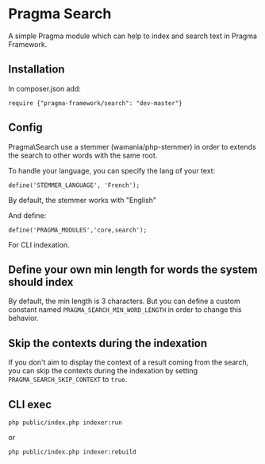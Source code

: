 # Pragma Search

A simple Pragma module which can help to index and search text in Pragma Framework.

## Installation

In composer.json add:

	require {"pragma-framework/search": "dev-master"}

## Config

Pragma\Search use a stemmer (wamania/php-stemmer) in order to extends the search to other words with the same root.

To handle your language, you can specify the lang of your text:

	define('STEMMER_LANGUAGE', 'French');

By default, the stemmer works with "English"

And define:

	define('PRAGMA_MODULES','core,search');

For CLI indexation.

## Define your own min length for words the system should index

By default, the min length is 3 characters. But you can define a custom constant named `PRAGMA_SEARCH_MIN_WORD_LENGTH` in order to change this behavior.

## Skip the contexts during the indexation

If you don't aim to display the context of a result coming from the search, you can skip the contexts during the indexation by setting `PRAGMA_SEARCH_SKIP_CONTEXT` to `true`.

## CLI exec

	php public/index.php indexer:run

or

	php public/index.php indexer:rebuild


